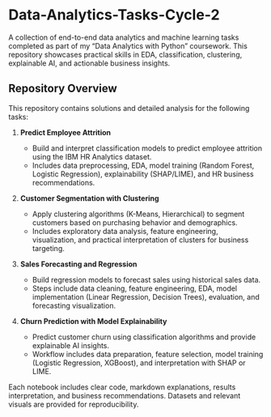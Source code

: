 # Data-Analytics-Tasks-Cycle-2

A collection of end-to-end data analytics and machine learning tasks completed as part of my “Data Analytics with Python” coursework. This repository showcases practical skills in EDA, classification, clustering, explainable AI, and actionable business insights.

## Repository Overview

This repository contains solutions and detailed analysis for the following tasks:

1. **Predict Employee Attrition**  
   - Build and interpret classification models to predict employee attrition using the IBM HR Analytics dataset.
   - Includes data preprocessing, EDA, model training (Random Forest, Logistic Regression), explainability (SHAP/LIME), and HR business recommendations.

2. **Customer Segmentation with Clustering**  
   - Apply clustering algorithms (K-Means, Hierarchical) to segment customers based on purchasing behavior and demographics.
   - Includes exploratory data analysis, feature engineering, visualization, and practical interpretation of clusters for business targeting.

3. **Sales Forecasting and Regression**  
   - Build regression models to forecast sales using historical sales data.
   - Steps include data cleaning, feature engineering, EDA, model implementation (Linear Regression, Decision Trees), evaluation, and forecasting visualization.

4. **Churn Prediction with Model Explainability**  
   - Predict customer churn using classification algorithms and provide explainable AI insights.
   - Workflow includes data preparation, feature selection, model training (Logistic Regression, XGBoost), and interpretation with SHAP or LIME.

Each notebook includes clear code, markdown explanations, results interpretation, and business recommendations. Datasets and relevant visuals are provided for reproducibility.

